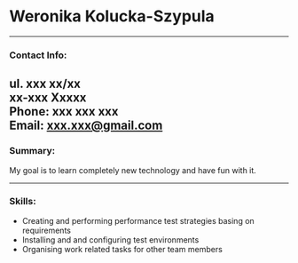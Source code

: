 # Weronika Kolucka-Szypula
----------------------------
### Contact Info:
ul. xxx xx/xx  
xx-xxx Xxxxx  
Phone: xxx xxx xxx  
Email: xxx.xxx@gmail.com  
----------------------------
### Summary:
My goal is to learn completely new technology and have fun with it.

----------------------------
### Skills:
- Creating and performing performance test strategies basing on requirements
- Installing and and configuring test environments
- Organising work related tasks for other team members
